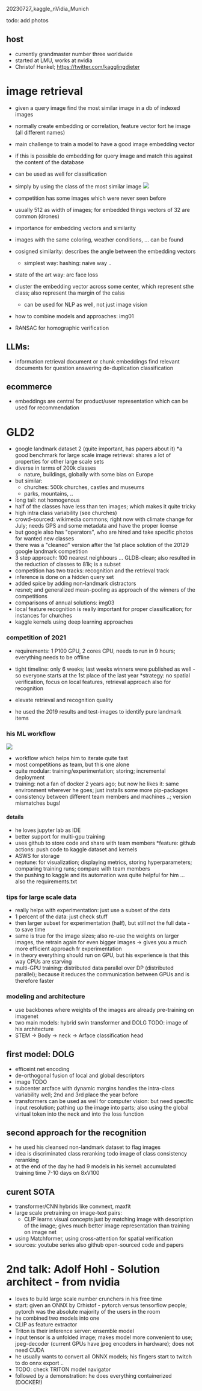 20230727_kaggle_nVidia_Munich

todo: add photos

## host
* currently grandmaster number three worldwide
* started at LMU, works at nvidia
* Christof Henkel; https://twitter.com/kagglingdieter

# image retrieval
* given a query image find the most similar image in a db of indexed images
* normally create embedding or correlation, feature vector fort he image (all different names)
* main challenge to train a model to have a good image embedding vector
* if this is possible do embedding for query image and match this against the content of the database
* can be used as well for classification
* simply by using the class of the most similar image
![](img00.png)
* competition has some images which were never seen before
* usually 512 as width of images; for embedded things vectors of 32 are common (drones)
* importance for embedding vectors and similarity
* images with the same coloring, weather conditions, ... can be found

* cosigned similarity: describes the angle between the embedding vectors
  * simplest way: hashing: naive way ..
* state of the art way: arc face loss
* cluster the embedding vector across some center, which represent sthe class; also represent tha margin of the calss
  * can be used for NLP as well, not just image vision
* how to combine models and approaches:
img01

* RANSAC for homographic verification
## LLMs:
* information retrieval document or chunk embeddings
find relevant documents for question  answering
de-duplication
classification
## ecommerce
* embeddings are central for product/user representation which can be used for recommendation

# GLD2
* google landmark dataset 2 (quite important, has papers about it)
*a good benchmark for large scale image retrieval: shares a lot of properties for other large scale sets
* diverse in terms of 200k classes
  * nature, buildings, globally with some bias on Europe
* but similar:
  * churches: 500k churches, castles and museums
  * parks, mountains, ..
* long tail: not homogenous
* half of the classes have less than ten images; which makes it quite tricky
* high intra class variability (see churches)
* crowd-sourced: wikimedia commons; right now with climate change for July; needs GPS and some metadata and have the proper license
* but google also has "operators", who are hired and take specific photos for wanted new classes
* there was a "cleaned" version after the 1st place solution of the 20129 google landmark competition
* 3 step approach: 100 nearest neighbours ... GLDB-clean; also resulted in the reduction of classes to 81k; is a subset
* competition has two tracks: recognition and the retrieval track
* inference is done on a hidden query set
* added spice by adding non-landmark distractors
* resnet; and generalized mean-pooling as approach of the winners of the competitions
* comparisons of annual solutions: img03
* local feature recognition is really important for proper classification; for instances for churches
* kaggle kernels using deep learning approaches
### competition of 2021
* requirements: 1 P100 GPU, 2 cores CPU, needs to run in 9 hours; everything needs to be offline
* tight timeline: only 6 weeks; last weeks winners were published as well - so everyone starts at the 1st place of the last year
*strategy: no spatial verification, focus on local features, retrieval approach also for recognition

* elevate retrieval and recognition quality
* he used the 2019 results and test-images to identify pure landmark items
### his ML workflow
![](img04.png)
* workflow which helps him to iterate quite fast
* most competitions as team, but this one alone
* quite modular: training/experimentation; storing; incremental deployment
* training: not a fan of docker 2 years ago; but now he likes  it: same environment wherever he goes; just installs some more pip-packages
* consistency between different team members and machines ..; version mismatches bugs!
#### details
* he loves jupyter lab as IDE
* better support for multi-gpu training
* uses github to store code and share with team members
*feature: github actions: push code to kaggle dataset and kernels
* ASWS for storage
* neptune: for visualization; displaying metrics, storing hyperparameters; comparing training runs; compare with team members
* the pushing to kaggle and its automation was quite helpful for him ... also the requirements.txt
### tips for large scale data
* really helps with experimentation: just use a subset of the data
* 1 percent of the data: just check stuff
* then larger subset for experimentation (half), but still not the full data - to save time
* same is true for the image sizes; also re-use the weights on larger images, the retrain again for even bigger images -> gives you a much more efficient approach fr experimentation
* in theory everything should run on GPU, but his experience is that this way CPUs are starving
* multi-GPU training: distributed data parallel over DP (distributed parallel); because it reduces the communication between GPUs and is therefore faster

### modeling and architecture
* use backbones where weights of the images are already pre-training on imagenet
* two main  models: hybrid swin transformer and DOLG
TODO: image of his architecture
* STEM -> Body -> neck -> Arface classification head

## first model: DOLG
* efficeint net encoding
* de-orthogonal fusion of local and global descriptors
* image TODO
* subcenter arcface with dynamic margins handles the intra-class variability well; 2nd and 3rd place the year before
* transformers can be used as well for computer vision: but need specific input resolution; pathing up the image into parts; also using the global virtual token into the neck and into the loss function

## second approach for the recognition
* he used his cleansed non-landmark dataset to flag images
* idea is discriminated class reranking
todo image of class consistency reranking
* at the end of the day he had 9 models in his kernel: accumulated training time 7-10 days on 8xV100

## curent SOTA
* transformer/CNN hybrids like convnext, maxfit
* large scale pretraining on image-text pairs:
  * CLIP learns visual concepts just by matching image with description of the image; gives much better image representation than training on image net
* using Matchformer, using cross-attention for spatial verification
* sources: youtube series also github open-sourced code and papers

# 2nd talk: Adolf Hohl -  Solution architect - from nvidia
* loves to build large scale number crunchers in his free time
* start: given an ONNX by Crhistof - pytorch versus tensorflow people; pytorch was the absolute majority of the users in the room
* he combined two models into one
* CLIP as feature extractor
* Triton is their inference server: ensemble model
* input tensor is a unfolded image; makes model more convenient to use; jpeg-decoder (current GPUs have jpeg encoders in hardware); does not need CUDA
* he usually wants to convert all ONNX models; his fingers start to twitch to do onnx export ..
* TODO: check TRITON model navigator
* followed by a demonstration: he does everything containerized (DOCKER!)
